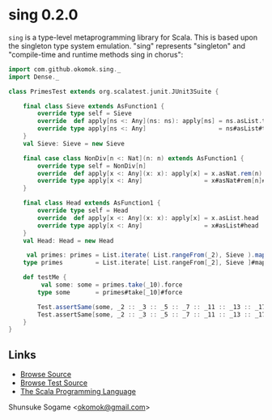 # sing 0.2.0

`sing` is a type-level metaprogramming library for Scala.
This is based upon the singleton type system emulation.
"sing" represents "singleton" and "compile-time and runtime methods sing in chorus":
```scala
import com.github.okomok.sing._
import Dense._

class PrimesTest extends org.scalatest.junit.JUnit3Suite {

    final class Sieve extends AsFunction1 {
        override type self = Sieve
        override  def apply[ns <: Any](ns: ns): apply[ns] = ns.asList.tail.filter(NonDiv(ns.asList.head.asNat))
        override type apply[ns <: Any]                    = ns#asList#tail#filter[NonDiv[ns#asList#head#asNat]]
    }
    val Sieve: Sieve = new Sieve

    final case class NonDiv[n <: Nat](n: n) extends AsFunction1 {
        override type self = NonDiv[n]
        override  def apply[x <: Any](x: x): apply[x] = x.asNat.rem(n).nequal(_0)
        override type apply[x <: Any]                 = x#asNat#rem[n]#nequal[_0]
    }

    final class Head extends AsFunction1 {
        override type self = Head
        override  def apply[x <: Any](x: x): apply[x] = x.asList.head
        override type apply[x <: Any]                 = x#asList#head
    }
    val Head: Head = new Head

     val primes: primes = List.iterate( List.rangeFrom(_2), Sieve ).map(Head)
    type primes         = List.iterate[ List.rangeFrom[_2], Sieve ]#map[Head]

    def testMe {
         val some: some = primes.take(_10).force
        type some       = primes#take[_10]#force

        Test.assertSame(some, _2 :: _3 :: _5 :: _7 :: _11 :: _13 :: _17 :: _19 :: _23 :: _29 :: Nil)
        Test.assertSame[some, _2 :: _3 :: _5 :: _7 :: _11 :: _13 :: _17 :: _19 :: _23 :: _29 :: Nil]
    }
}
```



## Links

* [Browse Source]
* [Browse Test Source]
* [The Scala Programming Language]


Shunsuke Sogame <<okomok@gmail.com>>


[MIT License]: http://www.opensource.org/licenses/mit-license.php "MIT License"
[Browse Source]: http://github.com/okomok/sing/tree/master/core/src/main/scala "Browse Source"
[Browse Test Source]: http://github.com/okomok/sing/tree/master/core/src/test/scala "Browse Test Source"
[The Scala Programming Language]: http://www.scala-lang.org/ "The Scala Programming Language"
[PEG]: http://en.wikipedia.org/wiki/Parsing_expression_grammar "PEG"
[MetaScala]: http://www.assembla.com/wiki/show/metascala "MetaScala"
[Michid's Weblog]: http://michid.wordpress.com/ "Michid's Weblog"
[Apocalisp]: http://apocalisp.wordpress.com/ "Apocalisp"
[Boost.Fusion]: http://www.boost.org/doc/libs/release/libs/fusion/ "Boost.Fusion"
[scala.react]: http://lamp.epfl.ch/~imaier/ "scala.react"
[Reactive Extensions]: http://msdn.microsoft.com/en-us/devlabs/ee794896.aspx "Reactive Extensions"
[scala.Responder]: http://scala.sygneca.com/libs/responder "scala.Responder"
[scala.collection.Traversable]: http://www.scala-lang.org/archives/downloads/distrib/files/nightly/docs/library/scala/collection/Traversable.html "scala.collection.Traversable"
[scala-arm]: http://github.com/jsuereth/scala-arm "scala-arm"
[ARM in Java]: http://www.infoq.com/news/2010/08/arm-blocks "Automatic Resource Management in Java"

